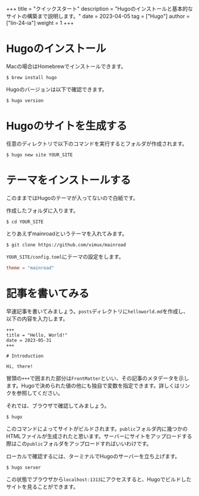 +++
title = "クイックスタート"
description = "Hugoのインストールと基本的なサイトの構築まで説明します。"
date = 2023-04-05
tag = ["Hugo"]
author = ["lin-24-ia"]
weight = 1
+++

# Hugoのインストール

Macの場合はHomebrewでインストールできます。

```shell
$ brew install hugo
```

Hugoのバージョンは以下で確認できます。

```shell
$ hugo version
```

# Hugoのサイトを生成する

任意のディレクトリで以下のコマンドを実行するとフォルダが作成されます。

```shell
$ hugo new site YOUR_SITE
```

# テーマをインストールする

このままではHugoのテーマが入ってないので白紙です。

作成したフォルダに入ります。

```shell
$ cd YOUR_SITE
```

とりあえずmainroadというテーマを入れてみます。

```shell
$ git clone https://github.com/vimux/mainroad
```

`YOUR_SITE/config.toml`にテーマの設定をします。

```toml
theme = "mainroad"
```

# 記事を書いてみる

早速記事を書いてみましょう。`posts`ディレクトリに`helloworld.md`を作成し、以下の内容を入力します。

```
+++
title = "Hello, World!"
date = 2023-05-31
+++

# Introduction

Hi, there!
```

冒頭の`+++`で囲まれた部分は`FrontMatter`といい、その記事のメタデータを示します。Hugoで決められた値の他にも独自で変数を指定できます。詳しくはリンクを参照してください。

それでは、ブラウザで確認してみましょう。

```shell
$ hugo
```

このコマンドによってサイトがビルドされます。`public`フォルダ内に幾つかのHTMLファイルが生成されたと思います。サーバーにサイトをアップロードする際はこの`public`フォルダをアップロードすればいいわけです。

ローカルで確認するには、ターミナルでHugoのサーバーを立ち上げます。

```shell
$ hugo server
```

この状態でブラウザから`localhost:1313`にアクセスすると、Hugoでビルドしたサイトを見ることができます。